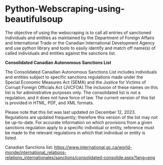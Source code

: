 # Python-Webscraping-using-beautifulsoup

The objective of using the webscraping is to call all entries of sanctioned individuals and entities as maintained by the Department of Foreign Affairs and International Trade or the Canadian International Development Agency
and use python library and tools to easily identify and match off name(s) of called individuals and entities against the sanctions list.


**Consolidated Canadian Autonomous Sanctions List**

The Consolidated Canadian Autonomous Sanctions List includes individuals and entities subject to specific sanctions regulations made under the Special Economic Measures Act (SEMA) and the Justice for Victims of Corrupt Foreign Officials Act (JVCFOA).The inclusion of these names on this list is for administrative purposes only. The consolidated list is not a regulation, and it does not have force of law.
The current version of this list is provided in HTML, PDF, and XML formats.

Please note that this list was last updated on December 12, 2023. Regulations are updated frequently; therefore this version of the list may not be up-to-date.
For accurate information on which provisions from a given sanctions regulation apply to a specific individual or entity, reference must be made to the relevant regulations in which that individual or entity is listed.

Canadian Sanctions list:
https://www.international.gc.ca/world-monde/international_relations-relations_internationales/sanctions/consolidated-consolide.aspx?lang=eng
